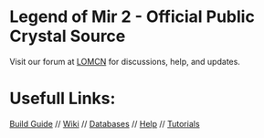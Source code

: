 # Legend of Mir 2 - Official Public Crystal Source

Visit our forum at [LOMCN](https://www.lomcn.net/forum/forums/crystalm2-files-open-source.633/) for discussions, help, and updates.

# Usefull Links:

[Build Guide](https://www.lomcn.net/forum/threads/crystal-files-download-guide-new.105428/) //
[Wiki](https://www.lomcn.net/wiki/index.php/Crystal) //
[Databases](https://github.com/Suprcode/mir2-database) //
[Help](https://www.lomcn.net/forum/forums/crystalm2-help.663/) //
[Tutorials](https://www.lomcn.net/forum/forums/crystalm2-tutorials.634/)
